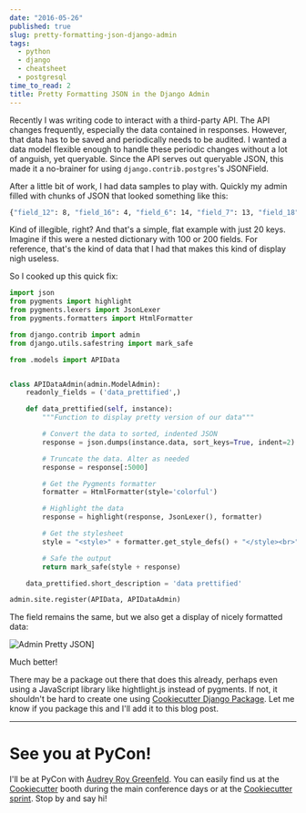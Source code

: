 ```yaml
---
date: "2016-05-26"
published: true
slug: pretty-formatting-json-django-admin
tags:
  - python
  - django
  - cheatsheet
  - postgresql
time_to_read: 2
title: Pretty Formatting JSON in the Django Admin
---
```


Recently I was writing code to interact with a third-party API. The API
changes frequently, especially the data contained in responses. However,
that data has to be saved and periodically needs to be audited. I wanted
a data model flexible enough to handle these periodic changes without a
lot of anguish, yet queryable. Since the API serves out queryable JSON,
this made it a no-brainer for using `django.contrib.postgres`'s
JSONField.

After a little bit of work, I had data samples to play with. Quickly my
admin filled with chunks of JSON that looked something like this:

```bash
{"field_12": 8, "field_16": 4, "field_6": 14, "field_7": 13, "field_18": 2, "field_2": 18, "field_4": 16, "field_15": 5, "field_9": 11, "field_3": 17, "field_8": 12, "field_11": 9, "field_17": 3, "field_10": 10, "field_0": 20, "field_1": 19, "field_13": 7, "field_5": 15, "field_14": 6}
```

Kind of illegible, right? And that's a simple, flat example with just
20 keys. Imagine if this were a nested dictionary with 100 or 200
fields. For reference, that's the kind of data that I had that makes
this kind of display nigh useless.

So I cooked up this quick fix:

```python
import json
from pygments import highlight
from pygments.lexers import JsonLexer
from pygments.formatters import HtmlFormatter

from django.contrib import admin
from django.utils.safestring import mark_safe

from .models import APIData


class APIDataAdmin(admin.ModelAdmin):
    readonly_fields = ('data_prettified',)

    def data_prettified(self, instance):
        """Function to display pretty version of our data"""

        # Convert the data to sorted, indented JSON
        response = json.dumps(instance.data, sort_keys=True, indent=2)

        # Truncate the data. Alter as needed
        response = response[:5000]

        # Get the Pygments formatter
        formatter = HtmlFormatter(style='colorful')

        # Highlight the data
        response = highlight(response, JsonLexer(), formatter)

        # Get the stylesheet
        style = "<style>" + formatter.get_style_defs() + "</style><br>"

        # Safe the output
        return mark_safe(style + response)

    data_prettified.short_description = 'data prettified'

admin.site.register(APIData, APIDataAdmin)
```

The field remains the same, but we also get a display of nicely
formatted data:

![Admin Pretty JSON](/images/admin-pretty-json.png)]

Much better!

There may be a package out there that does this already, perhaps even
using a JavaScript library like hightlight.js instead of pygments. If
not, it shouldn't be hard to create one using [Cookiecutter Django
Package](/how-to-create-installable-django-packages.html).
Let me know if you package this and I'll add it to this blog post.

---

# See you at PyCon!

I'll be at PyCon with [Audrey Roy
Greenfeld](audrey.roygreenfeld.com). You can easily find us at the
[Cookiecutter](https://github.com/audreyr/cookiecutter) booth during the
main conference days or at the [Cookiecutter
sprint](https://us.pycon.org/2016/community/sprints/#cookiecutter). Stop
by and say hi!
